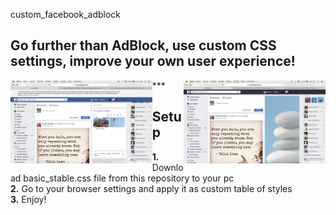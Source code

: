 custom_facebook_adblock

## Go further than AdBlock, use custom CSS settings, improve your own user experience!
<div>
<img src="https://github.com/TheTomasJ/custom_facebook_adblock/blob/master/before.png" align="left" width="45%"></img>
<img src="https://github.com/TheTomasJ/custom_facebook_adblock/blob/master/after.png" align="right" width="45%"></img>
***
<h2 > Setup </h2>
<b>1.</b> Download basic_stable.css file from this repository to your pc <br>
<b>2.</b> Go to your browser settings and apply it as custom table of styles <br>
<b>3.</b> Enjoy!
